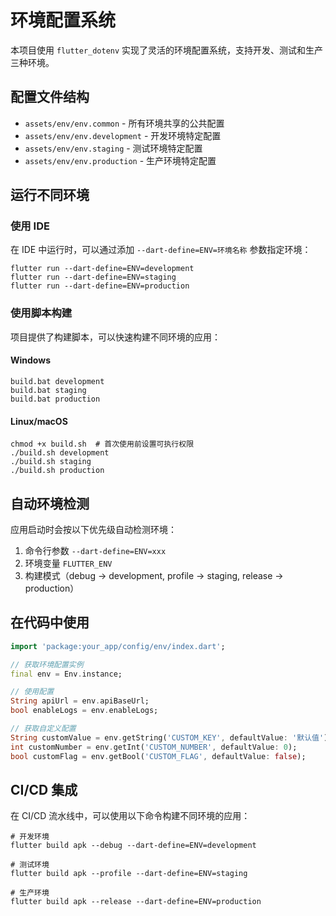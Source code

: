 # 环境配置系统

本项目使用 `flutter_dotenv` 实现了灵活的环境配置系统，支持开发、测试和生产三种环境。

## 配置文件结构

- `assets/env/env.common` - 所有环境共享的公共配置
- `assets/env/env.development` - 开发环境特定配置
- `assets/env/env.staging` - 测试环境特定配置
- `assets/env/env.production` - 生产环境特定配置

## 运行不同环境

### 使用 IDE

在 IDE 中运行时，可以通过添加 `--dart-define=ENV=环境名称` 参数指定环境：

```
flutter run --dart-define=ENV=development
flutter run --dart-define=ENV=staging
flutter run --dart-define=ENV=production
```

### 使用脚本构建

项目提供了构建脚本，可以快速构建不同环境的应用：

#### Windows

```
build.bat development
build.bat staging
build.bat production
```

#### Linux/macOS

```
chmod +x build.sh  # 首次使用前设置可执行权限
./build.sh development
./build.sh staging
./build.sh production
```

## 自动环境检测

应用启动时会按以下优先级自动检测环境：

1. 命令行参数 `--dart-define=ENV=xxx`
2. 环境变量 `FLUTTER_ENV`
3. 构建模式（debug -> development, profile -> staging, release -> production）

## 在代码中使用

```dart
import 'package:your_app/config/env/index.dart';

// 获取环境配置实例
final env = Env.instance;

// 使用配置
String apiUrl = env.apiBaseUrl;
bool enableLogs = env.enableLogs;

// 获取自定义配置
String customValue = env.getString('CUSTOM_KEY', defaultValue: '默认值');
int customNumber = env.getInt('CUSTOM_NUMBER', defaultValue: 0);
bool customFlag = env.getBool('CUSTOM_FLAG', defaultValue: false);
```

## CI/CD 集成

在 CI/CD 流水线中，可以使用以下命令构建不同环境的应用：

```
# 开发环境
flutter build apk --debug --dart-define=ENV=development

# 测试环境
flutter build apk --profile --dart-define=ENV=staging

# 生产环境
flutter build apk --release --dart-define=ENV=production
``` 